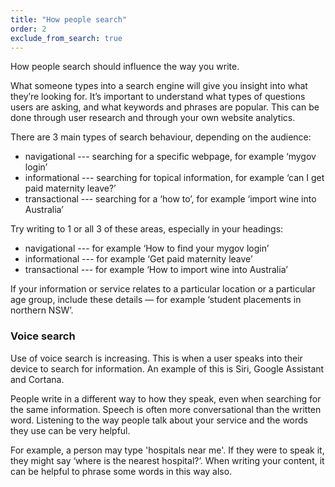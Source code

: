```yaml
---
title: "How people search"
order: 2
exclude_from_search: true
---
```


How people search should influence the way you write.

What someone types into a search engine will give you insight into what they’re looking for. It’s important to understand what types of questions users are asking, and what keywords and phrases are popular. This can be done through user research and through your own website analytics.

There are 3 main types of search behaviour, depending on the audience:

- navigational --- searching for a specific webpage, for example ‘mygov login’
- informational --- searching for topical information, for example ‘can I get paid maternity leave?’
- transactional --- searching for a ‘how to’, for example ‘import wine into Australia’

Try writing to 1 or all 3 of these areas, especially in your headings:

- navigational --- for example ‘How to find your mygov login’
- informational --- for example ‘Get paid maternity leave’
- transactional --- for example ‘How to import wine into Australia’

If your information or service relates to a particular location or a particular age group, include these details — for example ‘student placements in northern NSW’.

### Voice search

Use of voice search is increasing. This is when a user speaks into their device to search for information. An example of this is Siri, Google Assistant and Cortana.

People write in a different way to how they speak, even when searching for the same information. Speech is often more conversational than the written word. Listening to the way people talk about your service and the words they use can be very helpful.

For example, a person may type 'hospitals near me'. If they were to speak it, they might say ‘where is the nearest hospital?’. When writing your content, it can be helpful to phrase some words in this way also.
